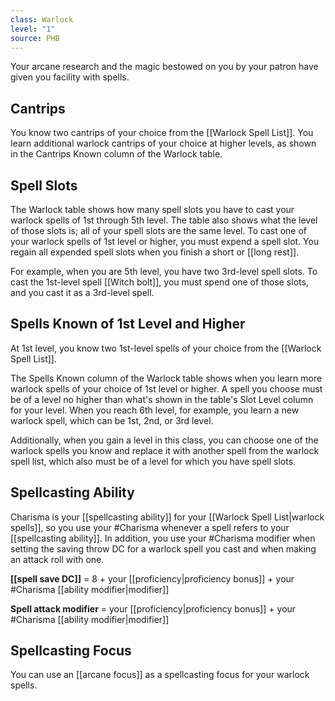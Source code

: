 ```yaml
---
class: Warlock
level: "1"
source: PHB
---
```


Your arcane research and the magic bestowed on you by your patron have given you facility with spells.

## Cantrips
You know two cantrips of your choice from the [[Warlock Spell List]]. You learn additional warlock cantrips of your choice at higher levels, as shown in the Cantrips Known column of the Warlock table.

## Spell Slots
The Warlock table shows how many spell slots you have to cast your warlock spells of 1st through 5th level. The table also shows what the level of those slots is; all of your spell slots are the same level. To cast one of your warlock spells of 1st level or higher, you must expend a spell slot. You regain all expended spell slots when you finish a short or [[long rest]].

For example, when you are 5th level, you have two 3rd-level spell slots. To cast the 1st-level spell [[Witch bolt]], you must spend one of those slots, and you cast it as a 3rd-level spell.

## Spells Known of 1st Level and Higher
At 1st level, you know two 1st-level spells of your choice from the [[Warlock Spell List]].

The Spells Known column of the Warlock table shows when you learn more warlock spells of your choice of 1st level or higher. A spell you choose must be of a level no higher than what's shown in the table's Slot Level column for your level. When you reach 6th level, for example, you learn a new warlock spell, which can be 1st, 2nd, or 3rd level.

Additionally, when you gain a level in this class, you can choose one of the warlock spells you know and replace it with another spell from the warlock spell list, which also must be of a level for which you have spell slots.

## Spellcasting Ability
Charisma is your [[spellcasting ability]] for your [[Warlock Spell List|warlock spells]], so you use your #Charisma whenever a spell refers to your [[spellcasting ability]]. In addition, you use your #Charisma modifier when setting the saving throw DC for a warlock spell you cast and when making an attack roll with one.

**[[spell save DC]]** = 8 + your [[proficiency|proficiency bonus]] + your #Charisma [[ability modifier|modifier]]

**Spell attack modifier** = your [[proficiency|proficiency bonus]] + your #Charisma [[ability modifier|modifier]]

## Spellcasting Focus
You can use an [[arcane focus]] as a spellcasting focus for your warlock spells.
